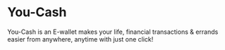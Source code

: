 # You-Cash
You-Cash is an E-wallet makes your life, financial transactions & errands easier from anywhere, anytime with just one click! 
